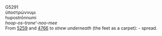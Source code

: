 <body>
  <p>G5291<br>  ὑποστρώννυμι  <br> hupostrōnnumi  <br><i>hoop-os-trone‘-noo-mee </i><br>From <a href="g5259.htm">5259</a> and <a href="g4766.htm">4766</a>  to <i>strew</i> <i>underneath</i> (the feet as a carpet): - spread.<br></p>
 </body>